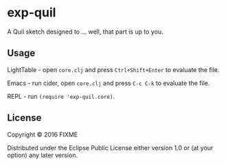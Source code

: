 # exp-quil

A Quil sketch designed to ... well, that part is up to you.

## Usage

LightTable - open `core.clj` and press `Ctrl+Shift+Enter` to evaluate the file.

Emacs - run cider, open `core.clj` and press `C-c C-k` to evaluate the file.

REPL - run `(require 'exp-quil.core)`.

## License

Copyright © 2016 FIXME

Distributed under the Eclipse Public License either version 1.0 or (at
your option) any later version.
